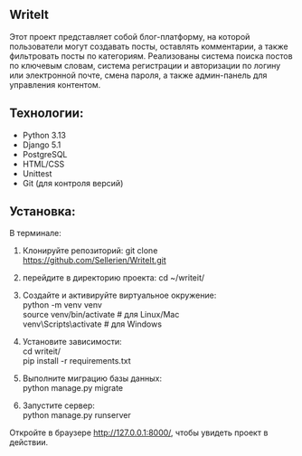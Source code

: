 ## WriteIt

Этот проект представляет собой блог-платформу, на которой пользователи могут создавать посты, оставлять комментарии, а также фильтровать посты по категориям. Реализованы система поиска постов по ключевым словам, система регистрации и авторизации по логину или электронной почте, смена пароля, а также админ-панель для управления контентом.

## Технологии:
- Python 3.13
- Django 5.1
- PostgreSQL
- HTML/CSS
- Unittest
- Git (для контроля версий)

## Установка:
В терминале:
1. Клонируйте репозиторий:
  git clone https://github.com/Sellerien/WriteIt.git

2. перейдите в директорию проекта: cd ~/writeit/

3. Создайте и активируйте виртуальное окружение:  
  python -m venv venv   
  source venv/bin/activate  # для Linux/Mac  
  venv\Scripts\activate     # для Windows  

4. Установите зависимости:  
  cd writeit/  
  pip install -r requirements.txt  

5. Выполните миграцию базы данных:  
  python manage.py migrate

6. Запустите сервер:  
  python manage.py runserver

Откройте в браузере http://127.0.0.1:8000/, чтобы увидеть проект в действии.

